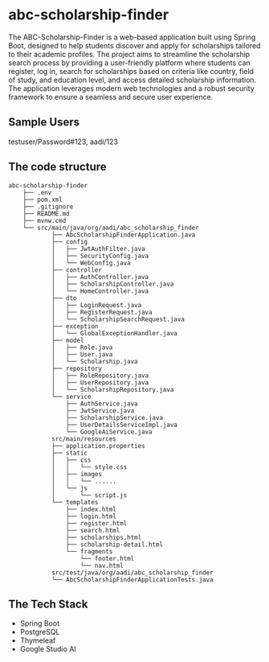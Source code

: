 # abc-scholarship-finder
The ABC-Scholarship-Finder is a web-based application built using Spring Boot, 
designed to help students discover and apply for scholarships tailored to their 
academic profiles. The project aims to streamline the scholarship search process 
by providing a user-friendly platform where students can register, log in, search 
for scholarships based on criteria like country, field of study, and education level, 
and access detailed scholarship information. The application leverages modern 
web technologies and a robust security framework to ensure a seamless and secure user experience.

## Sample Users
testuser/Password#123,
aadi/123

## The code structure
```
abc-scholarship-finder
    ├── .env
    ├── pom.xml
    ├── .gitignore
    ├── README.md
    ├── mvnw.cmd
    └── src/main/java/org/aadi/abc_scholarship_finder
            ├── AbcScholarshipFinderApplication.java
            ├── config
            │   ├── JwtAuthFilter.java
            │   ├── SecurityConfig.java
            │   └── WebConfig.java
            ├── controller
            │   ├── AuthController.java
            │   ├── ScholarshipController.java
            │   └── HomeController.java
            ├── dto
            │   ├── LoginRequest.java
            │   ├── RegisterRequest.java
            │   └── ScholarshipSearchRequest.java
            ├── exception
            │   └── GlobalExceptionHandler.java
            ├── model
            │   ├── Role.java
            │   ├── User.java
            │   └── Scholarship.java
            ├── repository
            │   ├── RoleRepository.java
            │   ├── UserRepository.java
            │   └── ScholarshipRepository.java
            └── service
                ├── AuthService.java
                ├── JwtService.java
                ├── ScholarshipService.java
                ├── UserDetailsServiceImpl.java
                └── GoogleAiService.java
            src/main/resources
            ├── application.properties
            ├── static
            │   ├── css
            │   │   └── style.css
            │   ├── images
            │   │   └── ......
            │   └── js
            │       └── script.js
            └── templates
                ├── index.html
                ├── login.html
                ├── register.html
                ├── search.html
                ├── scholarships.html
                ├── scholarship-detail.html
                └── fragments
                    └── footer.html
                    └── nav.html
            src/test/java/org/aadi/abc_scholarship_finder
            └── AbcScholarshipFinderApplicationTests.java
```

## The Tech Stack
- Spring Boot 
- PostgreSQL
- Thymeleaf
- Google Studio AI